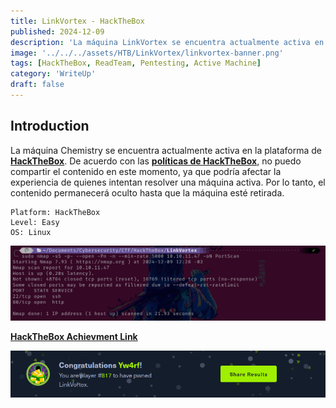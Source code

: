 ```yaml
---
title: LinkVortex - HackTheBox
published: 2024-12-09
description: 'La máquina LinkVortex se encuentra actualmente activa en la plataforma de HackTheBox. De acuerdo con las políticas de HackTheBox, no puedo compartir el contenido en este momento, ya que podría afectar la experiencia de quienes intentan resolver una máquina activa. Por lo tanto, el contenido permanecerá oculto hasta que la máquina esté retirada.'
image: '../../../assets/HTB/LinkVortex/linkvortex-banner.png'
tags: [HackTheBox, ReadTeam, Pentesting, Active Machine]
category: 'WriteUp'
draft: false 
---
```


## Introduction

La máquina Chemistry se encuentra actualmente activa en la plataforma de **[HackTheBox](https://app.hackthebox.com/)**. De acuerdo con las **[políticas de HackTheBox](https://help.hackthebox.com/en/articles/5188925-streaming-writeups-walkthrough-guidelines)**, no puedo compartir el contenido en este momento, ya que podría afectar la experiencia de quienes intentan resolver una máquina activa. Por lo tanto, el contenido permanecerá oculto hasta que la máquina esté retirada.

~~~
Platform: HackTheBox
Level: Easy
OS: Linux
~~~

![LinkVortex Yw4rf](../../../assets/HTB/LinkVortex/linkvortex-2.png)

**[HackTheBox Achievment Link](https://www.hackthebox.com/achievement/machine/2035837/638)**

![LinkVortex yw4rf](../../../assets/HTB/LinkVortex/linkvortex-pwnd.png)